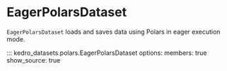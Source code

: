 # EagerPolarsDataset

`EagerPolarsDataset` loads and saves data using Polars in eager execution mode.

::: kedro_datasets.polars.EagerPolarsDataset
    options:
        members: true
        show_source: true
